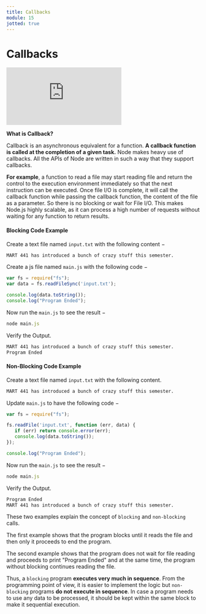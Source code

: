 ```yaml
---
title: Callbacks
module: 15
jotted: true
---
```


# Callbacks

<div class="embed-responsive embed-responsive-16by9"><iframe class="embed-responsive-item" src="https://www.youtube.com/embed/H1OCSK22GQQ" frameborder="0" allowfullscreen></iframe></div>

**What is Callback?**

Callback is an asynchronous equivalent for a function. **A callback function is called at the completion of a given task.** Node makes heavy use of callbacks. All the APIs of Node are written in such a way that they support callbacks.

**For example**, a function to read a file may start reading file and return the control to the execution environment immediately so that the next instruction can be executed. Once file I/O is complete, it will call the callback function while passing the callback function, the content of the file as a parameter. So there is no blocking or wait for File I/O. This makes Node.js highly scalable, as it can process a high number of requests without waiting for any function to return results.

#### Blocking Code Example

Create a text file named `input.txt` with the following content −

```html
MART 441 has introduced a bunch of crazy stuff this semester.
```

Create a js file named `main.js` with the following code −

```js
var fs = require("fs");
var data = fs.readFileSync('input.txt');

console.log(data.toString());
console.log("Program Ended");
```

Now run the `main.js` to see the result −

```js
node main.js
```
Verify the Output.

```html
MART 441 has introduced a bunch of crazy stuff this semester.
Program Ended
```

#### Non-Blocking Code Example

Create a text file named `input.txt` with the following content.

```html
MART 441 has introduced a bunch of crazy stuff this semester.
```

Update `main.js` to have the following code −

```js
var fs = require("fs");

fs.readFile('input.txt', function (err, data) {
   if (err) return console.error(err);
   console.log(data.toString());
});

console.log("Program Ended");
```

Now run the `main.js` to see the result −

```js
node main.js
```

Verify the Output.

```html
Program Ended
MART 441 has introduced a bunch of crazy stuff this semester.
```

These two examples explain the concept of `blocking` and `non-blocking` calls.

The first example shows that the program blocks until it reads the file and then only it proceeds to end the program.

The second example shows that the program does not wait for file reading and proceeds to print "Program Ended" and at the same time, the program without blocking continues reading the file.

Thus, a `blocking` program **executes very much in sequence**. From the programming point of view, it is easier to implement the logic but `non-blocking` programs **do not execute in sequence**. In case a program needs to use any data to be processed, it should be kept within the same block to make it sequential execution.